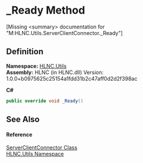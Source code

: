 # _Ready Method


\[Missing &lt;summary&gt; documentation for "M:HLNC.Utils.ServerClientConnector._Ready"\]



## Definition
**Namespace:** <a href="N_HLNC_Utils">HLNC.Utils</a>  
**Assembly:** HLNC (in HLNC.dll) Version: 1.0.0+b0975625c25154a1fdd31b2c47aff0d2d2f398ac

**C#**
``` C#
public override void _Ready()
```



## See Also


#### Reference
<a href="T_HLNC_Utils_ServerClientConnector">ServerClientConnector Class</a>  
<a href="N_HLNC_Utils">HLNC.Utils Namespace</a>  
